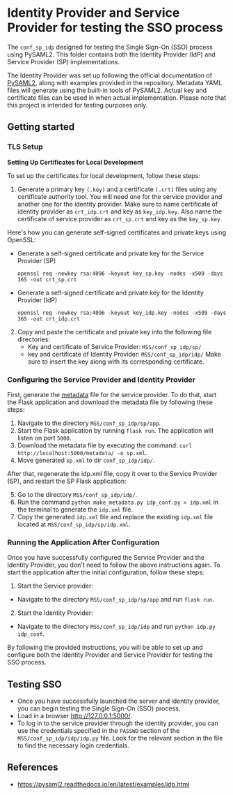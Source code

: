 # Identity Provider and Service Provider for testing the SSO process

The `conf_sp_idp` designed for testing the Single Sign-On (SSO) process using PySAML2. This folder contains both the Identity Provider (IdP) and Service Provider (SP) implementations.

The Identity Provider was set up following the official documentation of [PySAML2](https://pysaml2.readthedocs.io/en/latest/), along with examples provided in the repository. Metadata YAML files will generate using the built-in tools of PySAML2. Actual key and certificate files can be used in when actual implementation. Please note that this project is intended for testing purposes only.

## Getting started

### TLS Setup

**Setting Up Certificates for Local Development**


To set up the certificates for local development, follow these steps:

1. Generate a primary key `(.key)` and a certificate `(.crt)` files using any certificate authority tool. You will need one for the service provider and another one for the identity provider. Make sure to name certificate of identity provider as `crt_idp.crt` and key as `key_idp.key`. Also name the certificate of service provider as `crt_sp.crt` and key as the `key_sp.key`.

Here's how you can generate self-signed certificates and private keys using OpenSSL:
* Generate a self-signed certificate and private key for the Service Provider (SP)
    ```
    openssl req -newkey rsa:4096 -keyout key_sp.key -nodes -x509 -days 365 -out crt_sp.crt
    ```
* Generate a self-signed certificate and private key for the Identity Provider (IdP)
    ```
    openssl req -newkey rsa:4096 -keyout key_idp.key -nodes -x509 -days 365 -out crt_idp.crt
    ```

2. Copy and paste the certificate and private key into the following file directories:
    * Key and certificate of Service Provider: `MSS/conf_sp_idp/sp/`
    * key and certificate of Identity Provider: `MSS/conf_sp_idp/idp/`
    Make sure to insert the key along with its corresponding certificate.

### Configuring the Service Provider and Identity Provider

First, generate the [metadata](https://pysaml2.readthedocs.io/en/latest/howto/config.html#metadata) file for the service provider. To do that, start the Flask application and download the metadata file by following these steps:

1. Navigate to the directory `MSS/conf_sp_idp/sp/app`.
2. Start the Flask application by running `flask run`. The application will listen on port `5000`.
3. Download the metadata file by executing the command: `curl http://localhost:5000/metadata/ -o sp.xml`.
4. Move generated `sp.xml` to dir `conf_sp_idp/idp/`.

After that, regenerate the idp.xml file, copy it over to the Service Provider (SP), and restart the SP Flask application:

5. Go to the directory `MSS/conf_sp_idp/idp/`.
6. Run the command `python make_metadata.py idp_conf.py > idp.xml` in the terminal to generate the `idp.xml` file.
7. Copy the generated `idp.xml` file and replace the existing `idp.xml` file located at `MSS/conf_sp_idp/sp/idp.xml`.

### Running the Application After Configuration

Once you have successfully configured the Service Provider and the Identity Provider, you don't need to follow the above instructions again. To start the application after the initial configuration, follow these steps:

1. Start the Service provider:
 * Navigate to the directory `MSS/conf_sp_idp/sp/app` and run `flask run`.
2. Start the Identity Provider:
 * Navigate to the directory `MSS/conf_sp_idp/idp` and run `python idp.py idp_conf`.

By following the provided instructions, you will be able to set up and configure both the Identity Provider and Service Provider for testing the SSO process.

## Testing SSO

* Once you have successfully launched the server and identity provider, you can begin testing the Single Sign-On (SSO) process. 
* Load in a browser <http://127.0.0.1:5000/>.
* To log in to the service provider through the identity provider, you can use the credentials specified in the `PASSWD` section of the `MSS/conf_sp_idp/idp/idp.py` file. Look for the relevant section in the file to find the necessary login credentials.

## References

* https://pysaml2.readthedocs.io/en/latest/examples/idp.html
